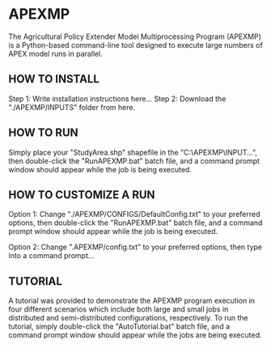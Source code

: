 # APEXMP
The Agricultural Policy Extender Model Multiprocessing Program (APEXMP) is a Python-based command-line tool designed to execute large numbers of APEX model runs in parallel.

## HOW TO INSTALL
Step 1: Write installation instructions here...
Step 2: Download the "./APEXMP/INPUTS" folder from here.

## HOW TO RUN
Simply place your "StudyArea.shp" shapefile in the "C:\APEXMP\INPUT...", then double-click the "RunAPEXMP.bat" batch file, and a command prompt window should appear while the job is being executed.

## HOW TO CUSTOMIZE A RUN
Option 1: Change "./APEXMP/CONFIGS/DefaultConfig.txt" to your preferred options, then double-click the "RunAPEXMP.bat" batch file, and a command prompt window should appear while the job is being executed.

Option 2: Change ".APEXMP/config.txt" to your preferred options, then type into a command prompt...

## TUTORIAL
A tutorial was provided to demonstrate the APEXMP program execution in four different scenarios which include both large and small jobs in distributed and semi-distributed configurations, respectively. To run the tutorial, simply double-click the "AutoTutorial.bat" batch file, and a command prompt window should appear while the jobs are being executed.
